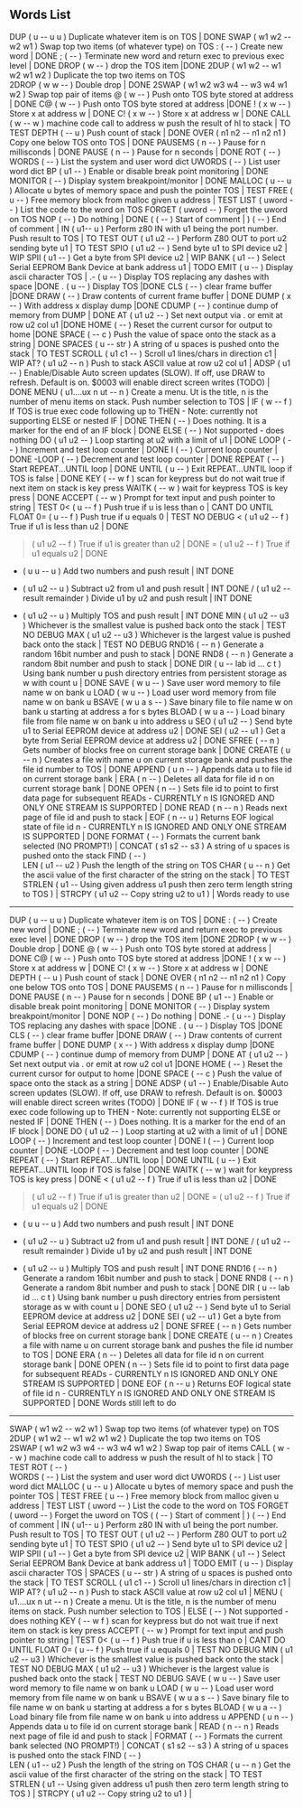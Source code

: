 Words List
------------------
 DUP ( u -- u u )     Duplicate whatever item is on TOS | DONE
SWAP ( w1 w2 -- w2 w1 )    Swap top two items (of whatever type) on TOS
: ( -- )         Create new word |  DONE
; ( -- )     Terminate new word and return exec to previous exec level | DONE
DROP ( w -- )   drop the TOS item   |DONE
2DUP ( w1 w2 -- w1 w2 w1 w2 ) Duplicate the top two items on TOS  
2DROP ( w w -- )    Double drop | DONE
2SWAP ( w1 w2 w3 w4 -- w3 w4 w1 w2 ) Swap top pair of items
 @ ( w -- ) Push onto TOS byte stored at address   | DONE
C@  ( w -- ) Push onto TOS byte stored at address   |DONE
! ( x w -- ) Store x at address w      | DONE
C!  ( x w -- ) Store x at address w  | DONE
CALL ( w -- w  ) machine code call to address w  push the result of hl to stack | TO TEST
DEPTH ( -- u ) Push count of stack | DONE
OVER ( n1 n2 -- n1 n2 n1 )  Copy one below TOS onto TOS | DONE
 PAUSEMS ( n -- )  Pause for n millisconds | DONE
 PAUSE ( n -- )  Pause for n seconds | DONE
 ROT (  -- )  
 WORDS (  -- )   List the system and user word dict
 UWORDS (  -- )   List user word dict
 BP ( u1 -- ) Enable or disable break point monitoring | DONE
 MONITOR ( -- ) Display system breakpoint/monitor | DONE
 MALLOC ( u -- u ) Allocate u bytes of memory space and push the pointer TOS  | TEST
 FREE ( u --  ) Free memory block from malloc given u address  | TEST
 LIST ( uword -- )    List the code to the word on TOS
 FORGET ( uword -- )    Forget the uword on TOS
 NOP (  --  ) Do nothing | DONE
 ( ( -- )  Start of comment |
 ) ( -- )  End of comment |
IN ( u1-- u )    Perform z80 IN with u1 being the port number. Push result to TOS | TO TEST
 OUT ( u1 u2 -- ) Perform Z80 OUT to port u2 sending byte u1 | TO TEST
 SPIO ( u1 u2 -- ) Send byte u1 to SPI device u2 |  WIP
 SPII ( u1 -- ) Get a byte from SPI device u2 |  WIP
 BANK ( u1 -- ) Select Serial EEPROM Bank Device at bank address u1 |  TODO
  EMIT ( u -- )        Display ascii character  TOS   |
 .- ( u -- )    Display TOS replacing any dashes with space   |DONE
 . ( u -- )    Display TOS   |DONE
CLS ( -- ) clear frame buffer    |DONE
DRAW ( -- ) Draw contents of current frame buffer  | DONE
DUMP ( x --  ) With address x display dump   |DONE
CDUMP ( -- ) continue dump of memory from DUMP |  DONE
 AT ( u1 u2 -- )  Set next output via . or emit at row u2 col u1 |DONE
HOME ( -- )    Reset the current cursor for output to home |DONE
 SPACE (  -- c ) Push the value of space onto the stack as a string  | DONE
 SPACES ( u -- str )  A string of u spaces is pushed onto the stack | TO TEST
 SCROLL ( u1 c1 -- ) Scroll u1 lines/chars in direction c1 | WIP
 AT? ( u1 u2 -- n )  Push to stack ASCII value at row u2 col u1 |
 ADSP ( u1 --  )  Enable/Disable Auto screen updates (SLOW). If off, use DRAW to refresh. Default is on. $0003 will enable direct screen writes (TODO) | DONE
 MENU ( u1....ux n ut -- n ) Create a menu. Ut is the title, n is the number of menu items on stack. Push number selection to TOS |
IF ( w -- f )     If TOS is true exec code following up to THEN - Note: currently not supporting ELSE or nested IF | DONE
THEN ( -- )    Does nothing. It is a marker for the end of an IF block | DONE
ELSE ( -- )   Not supported - does nothing
DO ( u1 u2 -- )   Loop starting at u2 with a limit of u1 | DONE
LOOP ( -- )     Increment and test loop counter  | DONE
 I ( -- ) Current loop counter | DONE
 -LOOP ( -- )    Decrement and test loop counter  | DONE
 REPEAT ( --  ) Start REPEAT...UNTIL loop  | DONE
 UNTIL ( u -- ) Exit REPEAT...UNTIL loop if TOS is false  | DONE
KEY ( -- w f )      scan for keypress but do not wait true if next item on stack is key press
 WAITK ( -- w )      wait for keypress TOS is key press | DONE
ACCEPT ( -- w )    Prompt for text input and push pointer to string | TEST
0< ( u -- f ) Push true if u is less than o | CANT DO UNTIL FLOAT
0= ( u -- f ) Push true if u equals 0 | TEST NO DEBUG
< ( u1 u2 -- f ) True if u1 is less than u2 | DONE
> ( u1 u2 -- f ) True if u1 is greater than u2 | DONE
= ( u1 u2 -- f ) True if u1 equals u2 | DONE
 + ( u u -- u )    Add two numbers and push result   | INT DONE
 - ( u1 u2 -- u )    Subtract u2 from u1 and push result  | INT DONE
 / ( u1 u2 -- result remainder )     Divide u1 by u2 and push result | INT DONE
 * ( u1 u2 -- u )     Multiply TOS and push result | INT DONE
 MIN (  u1 u2 -- u3 ) Whichever is the smallest value is pushed back onto the stack | TEST NO DEBUG
 MAX (  u1 u2 -- u3 )  Whichever is the largest value is pushed back onto the stack | TEST NO DEBUG
 RND16 (  -- n ) Generate a random 16bit number and push to stack | DONE
 RND8 (  -- n ) Generate a random 8bit number and push to stack | DONE
DIR ( u -- lab id ... c t )   Using bank number u push directory entries from persistent storage as w with count u  | DONE
SAVE  ( w u -- )    Save user word memory to file name w on bank u
 LOAD ( w u -- )    Load user word memory from file name w on bank u
BSAVE  ( w u a s -- )    Save binary file to file name w on bank u starting at address a for s bytes
 BLOAD ( w u a -- )    Load binary file from file name w on bank u into address u
 SEO ( u1 u2 -- ) Send byte u1 to Serial EEPROM device at address u2 |  DONE
 SEI ( u2 -- u1 ) Get a byte from Serial EEPROM device at address u2 |  DONE
 SFREE ( -- n )  Gets number of blocks free on current storage bank | DONE
 CREATE ( u -- n )  Creates a file with name u on current storage bank and pushes the file id number to TOS | DONE
 APPEND ( u n --  )  Appends data u to file id on current storage bank |
 ERA ( n --  )  Deletes all data for file id n on current storage bank | DONE
 OPEN ( n --  )  Sets file id to point to first data page for subsequent READs - CURRENTLY n IS IGNORED AND ONLY ONE STREAM IS SUPPORTED | DONE
 READ ( n -- n  )  Reads next page of file id and push to stack |
 EOF ( n -- u )  Returns EOF logical state of file id n - CURRENTLY n IS IGNORED AND ONLY ONE STREAM IS SUPPORTED | DONE
 FORMAT (  --  )  Formats the current bank selected (NO PROMPT!) |
 CONCAT ( s1 s2 -- s3 ) A string of u spaces is pushed onto the stack
 FIND (  -- )  
 LEN (  u1 -- u2 ) Push the length of the string on TOS
 CHAR ( u -- n ) Get the ascii value of the first character of the string on the stack | TO TEST
 STRLEN ( u1 -- Using given address u1 push then zero term length string to TOS )   |
 STRCPY ( u1 u2 -- Copy string u2 to u1 )   |
Words ready to use
------------------
 DUP ( u -- u u )     Duplicate whatever item is on TOS | DONE
: ( -- )         Create new word |  DONE
; ( -- )     Terminate new word and return exec to previous exec level | DONE
DROP ( w -- )   drop the TOS item   |DONE
2DROP ( w w -- )    Double drop | DONE
 @ ( w -- ) Push onto TOS byte stored at address   | DONE
C@  ( w -- ) Push onto TOS byte stored at address   |DONE
! ( x w -- ) Store x at address w      | DONE
C!  ( x w -- ) Store x at address w  | DONE
DEPTH ( -- u ) Push count of stack | DONE
OVER ( n1 n2 -- n1 n2 n1 )  Copy one below TOS onto TOS | DONE
 PAUSEMS ( n -- )  Pause for n millisconds | DONE
 PAUSE ( n -- )  Pause for n seconds | DONE
 BP ( u1 -- ) Enable or disable break point monitoring | DONE
 MONITOR ( -- ) Display system breakpoint/monitor | DONE
 NOP (  --  ) Do nothing | DONE
 .- ( u -- )    Display TOS replacing any dashes with space   |DONE
 . ( u -- )    Display TOS   |DONE
CLS ( -- ) clear frame buffer    |DONE
DRAW ( -- ) Draw contents of current frame buffer  | DONE
DUMP ( x --  ) With address x display dump   |DONE
CDUMP ( -- ) continue dump of memory from DUMP |  DONE
 AT ( u1 u2 -- )  Set next output via . or emit at row u2 col u1 |DONE
HOME ( -- )    Reset the current cursor for output to home |DONE
 SPACE (  -- c ) Push the value of space onto the stack as a string  | DONE
 ADSP ( u1 --  )  Enable/Disable Auto screen updates (SLOW). If off, use DRAW to refresh. Default is on. $0003 will enable direct screen writes (TODO) | DONE
IF ( w -- f )     If TOS is true exec code following up to THEN - Note: currently not supporting ELSE or nested IF | DONE
THEN ( -- )    Does nothing. It is a marker for the end of an IF block | DONE
DO ( u1 u2 -- )   Loop starting at u2 with a limit of u1 | DONE
LOOP ( -- )     Increment and test loop counter  | DONE
 I ( -- ) Current loop counter | DONE
 -LOOP ( -- )    Decrement and test loop counter  | DONE
 REPEAT ( --  ) Start REPEAT...UNTIL loop  | DONE
 UNTIL ( u -- ) Exit REPEAT...UNTIL loop if TOS is false  | DONE
 WAITK ( -- w )      wait for keypress TOS is key press | DONE
< ( u1 u2 -- f ) True if u1 is less than u2 | DONE
> ( u1 u2 -- f ) True if u1 is greater than u2 | DONE
= ( u1 u2 -- f ) True if u1 equals u2 | DONE
 + ( u u -- u )    Add two numbers and push result   | INT DONE
 - ( u1 u2 -- u )    Subtract u2 from u1 and push result  | INT DONE
 / ( u1 u2 -- result remainder )     Divide u1 by u2 and push result | INT DONE
 * ( u1 u2 -- u )     Multiply TOS and push result | INT DONE
 RND16 (  -- n ) Generate a random 16bit number and push to stack | DONE
 RND8 (  -- n ) Generate a random 8bit number and push to stack | DONE
DIR ( u -- lab id ... c t )   Using bank number u push directory entries from persistent storage as w with count u  | DONE
 SEO ( u1 u2 -- ) Send byte u1 to Serial EEPROM device at address u2 |  DONE
 SEI ( u2 -- u1 ) Get a byte from Serial EEPROM device at address u2 |  DONE
 SFREE ( -- n )  Gets number of blocks free on current storage bank | DONE
 CREATE ( u -- n )  Creates a file with name u on current storage bank and pushes the file id number to TOS | DONE
 ERA ( n --  )  Deletes all data for file id n on current storage bank | DONE
 OPEN ( n --  )  Sets file id to point to first data page for subsequent READs - CURRENTLY n IS IGNORED AND ONLY ONE STREAM IS SUPPORTED | DONE
 EOF ( n -- u )  Returns EOF logical state of file id n - CURRENTLY n IS IGNORED AND ONLY ONE STREAM IS SUPPORTED | DONE
Words still left to do
----------------------
SWAP ( w1 w2 -- w2 w1 )    Swap top two items (of whatever type) on TOS
2DUP ( w1 w2 -- w1 w2 w1 w2 ) Duplicate the top two items on TOS  
2SWAP ( w1 w2 w3 w4 -- w3 w4 w1 w2 ) Swap top pair of items
CALL ( w -- w  ) machine code call to address w  push the result of hl to stack | TO TEST
 ROT (  -- )  
 WORDS (  -- )   List the system and user word dict
 UWORDS (  -- )   List user word dict
 MALLOC ( u -- u ) Allocate u bytes of memory space and push the pointer TOS  | TEST
 FREE ( u --  ) Free memory block from malloc given u address  | TEST
 LIST ( uword -- )    List the code to the word on TOS
 FORGET ( uword -- )    Forget the uword on TOS
 ( ( -- )  Start of comment |
 ) ( -- )  End of comment |
IN ( u1-- u )    Perform z80 IN with u1 being the port number. Push result to TOS | TO TEST
 OUT ( u1 u2 -- ) Perform Z80 OUT to port u2 sending byte u1 | TO TEST
 SPIO ( u1 u2 -- ) Send byte u1 to SPI device u2 |  WIP
 SPII ( u1 -- ) Get a byte from SPI device u2 |  WIP
 BANK ( u1 -- ) Select Serial EEPROM Bank Device at bank address u1 |  TODO
  EMIT ( u -- )        Display ascii character  TOS   |
 SPACES ( u -- str )  A string of u spaces is pushed onto the stack | TO TEST
 SCROLL ( u1 c1 -- ) Scroll u1 lines/chars in direction c1 | WIP
 AT? ( u1 u2 -- n )  Push to stack ASCII value at row u2 col u1 |
 MENU ( u1....ux n ut -- n ) Create a menu. Ut is the title, n is the number of menu items on stack. Push number selection to TOS |
ELSE ( -- )   Not supported - does nothing
KEY ( -- w f )      scan for keypress but do not wait true if next item on stack is key press
ACCEPT ( -- w )    Prompt for text input and push pointer to string | TEST
0< ( u -- f ) Push true if u is less than o | CANT DO UNTIL FLOAT
0= ( u -- f ) Push true if u equals 0 | TEST NO DEBUG
 MIN (  u1 u2 -- u3 ) Whichever is the smallest value is pushed back onto the stack | TEST NO DEBUG
 MAX (  u1 u2 -- u3 )  Whichever is the largest value is pushed back onto the stack | TEST NO DEBUG
SAVE  ( w u -- )    Save user word memory to file name w on bank u
 LOAD ( w u -- )    Load user word memory from file name w on bank u
BSAVE  ( w u a s -- )    Save binary file to file name w on bank u starting at address a for s bytes
 BLOAD ( w u a -- )    Load binary file from file name w on bank u into address u
 APPEND ( u n --  )  Appends data u to file id on current storage bank |
 READ ( n -- n  )  Reads next page of file id and push to stack |
 FORMAT (  --  )  Formats the current bank selected (NO PROMPT!) |
 CONCAT ( s1 s2 -- s3 ) A string of u spaces is pushed onto the stack
 FIND (  -- )  
 LEN (  u1 -- u2 ) Push the length of the string on TOS
 CHAR ( u -- n ) Get the ascii value of the first character of the string on the stack | TO TEST
 STRLEN ( u1 -- Using given address u1 push then zero term length string to TOS )   |
 STRCPY ( u1 u2 -- Copy string u2 to u1 )   |

